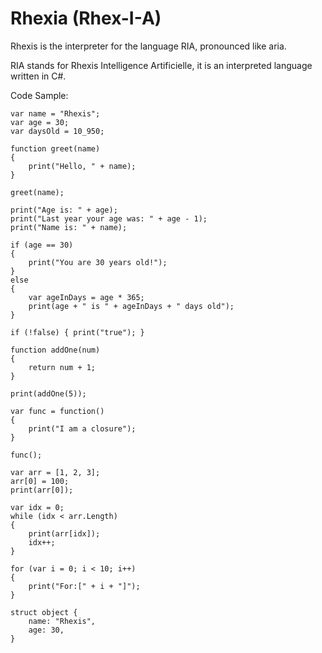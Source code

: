 # Rhexia (Rhex-I-A)

Rhexis is the interpreter for the language RIA, pronounced like aria.

RIA stands for Rhexis Intelligence Artificielle, it is an interpreted language written in C#.

Code Sample:
```
var name = "Rhexis";
var age = 30;
var daysOld = 10_950;

function greet(name)
{
    print("Hello, " + name);
}

greet(name);

print("Age is: " + age);
print("Last year your age was: " + age - 1);
print("Name is: " + name);

if (age == 30)
{
    print("You are 30 years old!");
}
else
{
    var ageInDays = age * 365;
    print(age + " is " + ageInDays + " days old");
}

if (!false) { print("true"); }

function addOne(num)
{
    return num + 1;
}

print(addOne(5));

var func = function()
{
    print("I am a closure");
}

func();

var arr = [1, 2, 3];
arr[0] = 100;
print(arr[0]);

var idx = 0;
while (idx < arr.Length)
{
    print(arr[idx]);
    idx++;
}

for (var i = 0; i < 10; i++)
{
    print("For:[" + i + "]");
}

struct object {
    name: "Rhexis",
    age: 30,
}
```